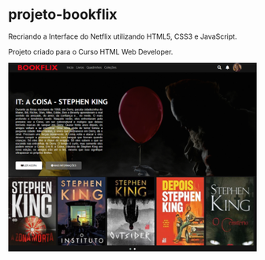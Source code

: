 # projeto-bookflix

Recriando a Interface do Netflix utilizando HTML5, CSS3 e JavaScript. 

Projeto criado para o Curso HTML Web Developer.

![nome do print](/img/BOOKFLIX.png)

